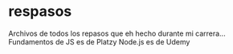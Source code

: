 # respasos
Archivos de todos los repasos que eh hecho durante mi carrera...
Fundamentos de JS es de Platzy
Node.js es de Udemy

